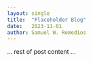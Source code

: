 ```yaml
---
layout: single
title:  "Placeholder Blog"
date:   2023-11-01
author: Samuel W. Remedios 
---
```

... rest of post content ...
